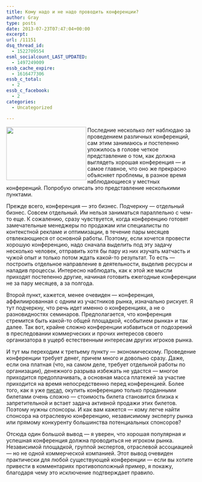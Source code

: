 ```yaml
---
title: Кому надо и не надо проводить конференции?
author: Gray
type: posts
date: 2013-07-23T07:47:04+00:00
excerpt:
url: /11151
dsq_thread_id:
  - 1522709554
esml_socialcount_LAST_UPDATED:
  - 1497249009
essb_cache_expire:
  - 1616477306
essb_c_total:
  - 2
essb_c_facebook:
  - 2
categories:
  - Uncategorized

---
```








<img src="https://i2.wp.com/d1k59sbtwzome7.cloudfront.net/conference.jpg?resize=212%2C141" alt="" width="212" height="141" align="left" data-recalc-dims="1" /> 

Последние несколько лет наблюдаю за проведением различных конференций, сам этим занимаюсь и постепенно уложилось в голове четкое представление о том, как должна выглядеть хорошая конференция &#8212; и самое главное, что оно же прекрасно объясняет проблемы, в разное время наблюдающиеся у местных конференций. Попробую описать это представление несколькими пунктами.

Прежде всего, конференция &#8212; это бизнес. Подчеркну &#8212; отдельный бизнес. Совсем отдельный. Им нельзя заниматься параллельно с чем-то еще. К сожалению, сразу чувствуется, когда конференцию готовят замечательные менеджеры по продажам или специалисты по контекстной рекламе и оптимизации, в течение пары месяцев отвлекающиеся от основной работы. Поэтому, если хочется провести хорошую конференцию, надо сначала выделить под эту задачу несколько человек, отправить хотя бы пару из них изучать матчасть и чужой опыт и только потом ждать какой-то результат. То есть &#8212; построить отдельное направление в деятельности, выделив ресурсы и наладив процессы. Интересно наблюдать, как к этой же мысли приходят постепенно другие, начиная готовить ежегодные конференции не за пару месяцев, а за полгода. 

Второй пункт, кажется, менее очевиден &#8212; конференция, аффилиированная с одним из участников рынка, изначально рискует. Я тут подчеркну, что речь идет именно о конференциях, а не о разновидностях семинаров. Предполагается, что конференция стремится быть какой-то общей площадкой, &#171;событием рынка&#187; и так далее. Так вот, крайне сложно конференции избавиться от подозрений в преследовании коммерческих и прочих интересов своего организатора в ущерб естественным интересам других игроков рынка. 

И тут мы переходим к третьему пункту — экономическому. Проведение конференции требует денег, причем много и довольно сразу. Даже, если она платная (что, на самом деле, требует отдельной работы по организации), денежного разрыва избежать не удастся — многое приходится предоплачивать, а основная масса платежей за участие приходится на время непосредственно перед конференцией. Более того, как я уже [писал][1], окупить конференцию только проданными билетами очень сложно — стоимость билета становится близка к запретительной и встает задача активной продажи этих билетов. Поэтому нужны спонсоры. И как вам кажется — кому легче найти спонсора на отраслевую конференцию, независимому эксперту рынка или прямому конкуренту большинства потенциальных спонсоров?

Отсюда один большой вывод — я уверен, что хорошая популярная и успешная конференция должна проводиться не игроком рынка. Независимой площадкой, группой экспертов, отраслевой ассоциацией — но не одной коммерческой компанией. Этот вывод очевиден практически для любой существующей конференции — если вы хотите привести в комментариях противоположный пример, я покажу, благодаря чему это исключение подтверждает правило.

 [1]: http://www.searchengines.ru/blog/archives/011108.html
